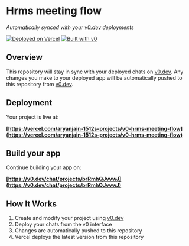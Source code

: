 # Hrms meeting flow

*Automatically synced with your [v0.dev](https://v0.dev) deployments*

[![Deployed on Vercel](https://img.shields.io/badge/Deployed%20on-Vercel-black?style=for-the-badge&logo=vercel)](https://vercel.com/aryanjain-1512s-projects/v0-hrms-meeting-flow)
[![Built with v0](https://img.shields.io/badge/Built%20with-v0.dev-black?style=for-the-badge)](https://v0.dev/chat/projects/brRmhQJvvwJ)

## Overview

This repository will stay in sync with your deployed chats on [v0.dev](https://v0.dev).
Any changes you make to your deployed app will be automatically pushed to this repository from [v0.dev](https://v0.dev).

## Deployment

Your project is live at:

**[https://vercel.com/aryanjain-1512s-projects/v0-hrms-meeting-flow](https://vercel.com/aryanjain-1512s-projects/v0-hrms-meeting-flow)**

## Build your app

Continue building your app on:

**[https://v0.dev/chat/projects/brRmhQJvvwJ](https://v0.dev/chat/projects/brRmhQJvvwJ)**

## How It Works

1. Create and modify your project using [v0.dev](https://v0.dev)
2. Deploy your chats from the v0 interface
3. Changes are automatically pushed to this repository
4. Vercel deploys the latest version from this repository